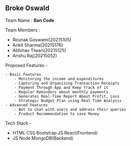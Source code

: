 ## Broke Oswald 

Team Name : **Ban Code**

Team Members : 
- Rounak Goswami(20215105) 
- Ankit Sharma(20215176)
- Abhinav Tiwari(20215125)
- Anshu Raj(20215052)

Proposed Features - 
```
- Basic Features 
    - Monitoring the income and expenditures
    - Capturing and Organising Transaction Receipts
    - Payment Through App and Keep Track of it
    - Regular Reminders about monthly payments
    - Generates Real-Time Report About Profit, Loss
    - Strategic Budget Plan using Real-Time Analysis
- Advanced Features
    - Bot to chat with users and address their queries
    - Product Recommendation to save Money
```

Tech Stack - 
- HTML CSS Bootstrap JS React(Frontend) 
- JS Node MongoDB(Backend)



